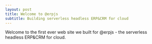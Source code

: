 ```yaml
---
layout: post
title: Welcome to @erpjs
subtitle: Building serverless headless ERP&CRM for cloud 
---
```


Welcome to the first ever web site we built for @erpjs - the serverless headless ERP&CRM for cloud. 
